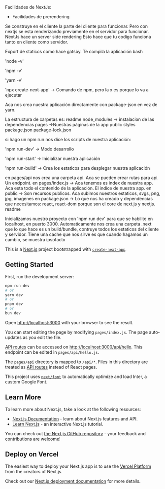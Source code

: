 
Facilidades de NextJs:
-  Facilidades de prerendering

Se construye en el cliente la parte del cliente para funcionar. Pero con nextjs se esta renderizando previamente en el servidor para funcionar. NextJs hace un server side rendering
Esto hace que tu codigo funciona tanto en cliente como servidor.

Export de staticos como hace gatsby. Te compila la aplicación
  bash

'node -v'

'npm -v'

'yarn -v'

'npx create-next-app' -> Comando de npm, pero la x es porque lo va a ejecutar

Aca nos crea nuestra aplicación directamente con package-json en vez de yarn.

La estructura de carpetas es:
readme
node_modules -> instalacion de las dependencias
pages ->Nuestras páginas de la app
public
styles
package.json
package-lock.json

si hago un npm run nos dice los scripts de nuestra aplicación:

'npm run-dev' -> Modo desarrollo

'npm run-start' -> Inicializar nuestra aplicación

'npm run-build' -> Crea los estaticos para desplegar nuestra aplicación

en pages/api nos crea una carpeta api. Aca se pueden crear rutas para api. Un endpoint.
en pages/index.js -> Aca tenemos es index de nuestra app. Aca esta todo el contenido de la aplicación. El indice de nuestra app.
en public -> Son recursos publicos. Aca subimos nuestros estaticos, svgs, png, jpg, imagenes
en package.json -> Lo que nos ha creado y dependencias que necesitamos: react, react-dom porque son el core de next.js y nextjs.
readme

Inicializamos nuestro proyecto con 'npm run dev' para que se habilite en localhost, en puerto 3000. Automaticamente nos crea una carpeta .next que lo que hace es un build/bundle, contruye todos los estaticos del cliente y servidor. Tiene una cache que nos sirve es que cuando hagamos un cambio, se muestra ipsofacto

This is a [Next.js](https://nextjs.org/) project bootstrapped with [`create-next-app`](https://github.com/vercel/next.js/tree/canary/packages/create-next-app).

## Getting Started

First, run the development server:

```bash
npm run dev
# or
yarn dev
# or
pnpm dev
# or
bun dev
```

Open [http://localhost:3000](http://localhost:3000) with your browser to see the result.

You can start editing the page by modifying `pages/index.js`. The page auto-updates as you edit the file.

[API routes](https://nextjs.org/docs/api-routes/introduction) can be accessed on [http://localhost:3000/api/hello](http://localhost:3000/api/hello). This endpoint can be edited in `pages/api/hello.js`.

The `pages/api` directory is mapped to `/api/*`. Files in this directory are treated as [API routes](https://nextjs.org/docs/api-routes/introduction) instead of React pages.

This project uses [`next/font`](https://nextjs.org/docs/basic-features/font-optimization) to automatically optimize and load Inter, a custom Google Font.

## Learn More

To learn more about Next.js, take a look at the following resources:

- [Next.js Documentation](https://nextjs.org/docs) - learn about Next.js features and API.
- [Learn Next.js](https://nextjs.org/learn) - an interactive Next.js tutorial.

You can check out [the Next.js GitHub repository](https://github.com/vercel/next.js/) - your feedback and contributions are welcome!

## Deploy on Vercel

The easiest way to deploy your Next.js app is to use the [Vercel Platform](https://vercel.com/new?utm_medium=default-template&filter=next.js&utm_source=create-next-app&utm_campaign=create-next-app-readme) from the creators of Next.js.

Check out our [Next.js deployment documentation](https://nextjs.org/docs/deployment) for more details.
